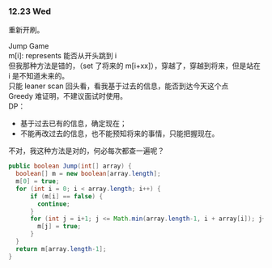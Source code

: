 ### 12.23 Wed
重新开刷。

Jump Game  
m[i]: represents 能否从开头跳到 i  
但我那种方法是错的，（set 了将来的 m[i+xx]），穿越了，穿越到将来，但是站在 i 是不知道未来的。  
只能 leaner scan 回头看，看我基于过去的信息，能否到达今天这个点  
Greedy 难证明，不建议面试时使用。  
DP：
- 基于过去已有的信息，确定现在；  
- 不能再改过去的信息，也不能预知将来的事情，只能把握现在。  

不对，我这种方法是对的，何必每次都查一遍呢？  

```java 
public boolean Jump(int[] array) {
  boolean[] m = new boolean[array.length];
  m[0] = true;
  for (int i = 0; i < array.length; i++) {
      if (m[i] == false) {
        continue;
      }
      for (int j = i+1; j <= Math.min(array.length-1, i + array[i]); j++) {
        m[j] = true;
      }
  }
  return m[array.length-1];
}

```


